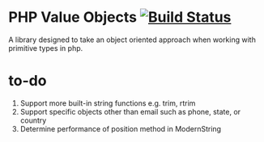 # PHP Value Objects [![Build Status](https://travis-ci.org/hendeavors/support-vo.svg?branch=1.3)](https://travis-ci.org/hendeavors/support-vo)

A library designed to take an object oriented approach when working with primitive types in php.

# to-do
1. Support more built-in string functions e.g. trim, rtrim
2. Support specific objects other than email such as phone, state, or country
3. Determine performance of position method in ModernString
